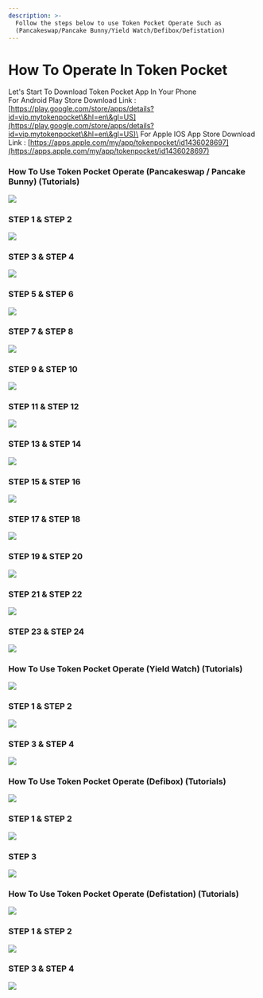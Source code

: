 ```yaml
---
description: >-
  Follow the steps below to use Token Pocket Operate Such as
  (Pancakeswap/Pancake Bunny/Yield Watch/Defibox/Defistation)
---
```


# How To Operate In Token Pocket

Let's Start To Download Token Pocket App In Your Phone\
For Android Play Store Download Link : [https://play.google.com/store/apps/details?id=vip.mytokenpocket\&hl=en\&gl=US](https://play.google.com/store/apps/details?id=vip.mytokenpocket\&hl=en\&gl=US)\
For Apple IOS App Store Download Link : [https://apps.apple.com/my/app/tokenpocket/id1436028697](https://apps.apple.com/my/app/tokenpocket/id1436028697)

### How To Use Token Pocket Operate                (Pancakeswap / Pancake Bunny) (Tutorials)

![](<../../.gitbook/assets/Slide1 (3).jpeg>)

### STEP 1 & STEP 2

![](<../../.gitbook/assets/Slide2 (3).jpeg>)

### STEP 3 & STEP 4

![](<../../.gitbook/assets/Slide3 (2).jpeg>)

### STEP 5 & STEP 6

![](<../../.gitbook/assets/Slide4 (2).jpeg>)

### STEP 7 & STEP 8

![](<../../.gitbook/assets/Slide5 (2).jpeg>)

### STEP 9 & STEP 10

![](<../../.gitbook/assets/Slide6 (2).jpeg>)

### STEP 11 & STEP 12

![](<../../.gitbook/assets/Slide7 (2).jpeg>)

### STEP 13 & STEP 14

![](<../../.gitbook/assets/Slide8 (2).jpeg>)

### STEP 15 & STEP 16

![](<../../.gitbook/assets/Slide9 (3).jpeg>)

### STEP 17 & STEP 18

![](<../../.gitbook/assets/Slide10 (3).jpeg>)

### STEP 19 & STEP 20

![](../../.gitbook/assets/Slide11.jpeg)

### STEP 21 & STEP 22

![](../../.gitbook/assets/Slide12.jpeg)

### STEP 23 & STEP 24

![](../../.gitbook/assets/Slide13.jpeg)

### How To Use Token Pocket Operate                            (Yield Watch) (Tutorials)

![](../../.gitbook/assets/Slide14.jpeg)

### STEP 1 & STEP 2

![](../../.gitbook/assets/Slide15.jpeg)

### STEP 3 & STEP 4

![](../../.gitbook/assets/Slide16.jpeg)

### How To Use Token Pocket Operate                            (Defibox) (Tutorials)

![](../../.gitbook/assets/Slide17.jpeg)

### STEP 1 & STEP 2

![](../../.gitbook/assets/Slide18.jpeg)

### STEP 3

![](../../.gitbook/assets/Slide19.jpeg)

### How To Use Token Pocket Operate                            (Defistation) (Tutorials)

![](../../.gitbook/assets/Slide20.jpeg)

### STEP 1 & STEP 2

![](../../.gitbook/assets/Slide21.jpeg)

### STEP 3 & STEP 4

![](../../.gitbook/assets/Slide22.jpeg)
